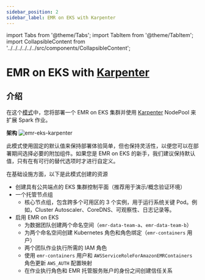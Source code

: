 ```yaml
---
sidebar_position: 2
sidebar_label: EMR on EKS with Karpenter
---
```

import Tabs from '@theme/Tabs';
import TabItem from '@theme/TabItem';
import CollapsibleContent from '../../../../../../src/components/CollapsibleContent';

# EMR on EKS with [Karpenter](https://karpenter.sh/)

## 介绍

在这个[模式](https://github.com/awslabs/data-on-eks/tree/main/analytics/terraform/emr-eks-karpenter)中，您将部署一个 EMR on EKS 集群并使用 [Karpenter](https://karpenter.sh/) NodePool 来扩展 Spark 作业。

**架构**
![emr-eks-karpenter](../../../../../../docs/blueprints/amazon-emr-on-eks/img/emr-eks-karpenter.png)

此模式使用固定的默认值来保持部署体验简单，但也保持灵活性，以便您可以在部署期间选择必要的附加组件。如果您是 EMR on EKS 的新手，我们建议保持默认值，只有在有可行的替代选项时才进行自定义。

在基础设施方面，以下是此模式创建的资源

- 创建具有公共端点的 EKS 集群控制平面（推荐用于演示/概念验证环境）
- 一个托管节点组
  - 核心节点组，包含跨多个可用区的 3 个实例，用于运行系统关键 Pod。例如，Cluster Autoscaler、CoreDNS、可观察性、日志记录等。
- 启用 EMR on EKS
  - 为数据团队创建两个命名空间（`emr-data-team-a`、`emr-data-team-b`）
  - 为两个命名空间创建 Kubernetes 角色和角色绑定（`emr-containers` 用户）
  - 两个团队作业执行所需的 IAM 角色
  - 使用 `emr-containers` 用户和 `AWSServiceRoleForAmazonEMRContainers` 角色更新 `AWS_AUTH` 配置映射
  - 在作业执行角色和 EMR 托管服务账户的身份之间创建信任关系
